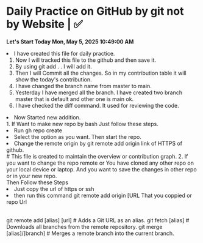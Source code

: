 # Daily Practice on GitHub by git not by Website | ✅
**Let's Start Today Mon, May  5, 2025 10:49:00 AM**<br>
<li> I have created this file for daily practice. 

1. Now I will tracked this file to the github and then save it.
2. By using git add . . I will add it. 
3. Then I will Commit all the changes. So in my contribution table it will show the today's     contribution.
4. I have changed the branch name from master to main.
5. Yesterday I have merged all the branch. I have created two branch master that is default and other one is main ok.
6. I have checked the diff command. It used for reviewing the code.

<li> Now Started new addition. <br>
1. If Want to make new repo by bash Just follow these steps.
  <li> Run gh repo create</li>
  <Li> Select the option as you want. Then start the repo.
  <li> Change the remote origin by git remote add origin link of HTTPS of github.</li>
  # This file is created to maintain the overview or contribution graph.
2. If you want to change the repo remote or You have cloned any other repo on your local device or laptop. And you want to save the changes in other repo or in your new repo.
<br> Then Follow these Steps
  <li> Just copy the url of https or ssh  </li>
  <li> then run this command git remote add origin [URL That you coppied or repo Url</li>
  <br> 
  
git remote  add [alias] [url] # Adds a Git URL as an alias.
git fetch [alias] # Downloads all branches from the remote repository.
git merge [alias]/[branch] # Merges a remote branch into the current branch.



